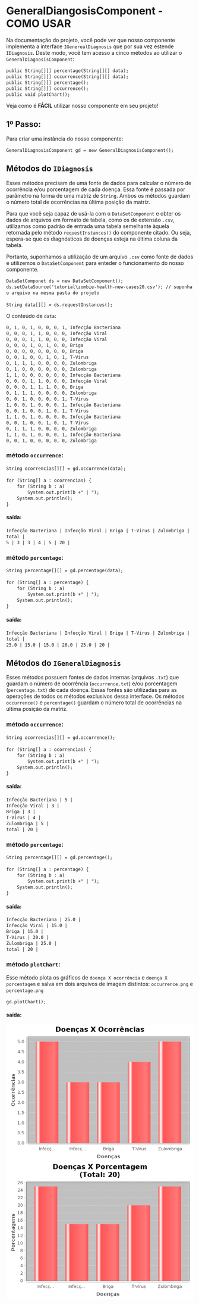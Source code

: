 # GeneralDiangosisComponent - COMO USAR

Na documentação do projeto, você pode ver que nosso componente implementa a interface `IGenerealDiagnosis` que por sua vez estende `IDiagnosis`. Deste modo, você tem acesso a cinco métodos ao utilizar o `GeneralDiagnosisComponent`:

~~~
public String[][] percentage(String[][] data);
public String[][] occurrence(String[][] data);
public String[][] percentage();
public String[][] occurrence();
public void plotChart();
~~~

Veja como é **FÁCIL** utilizar nosso componente em seu projeto!

## 1º Passo:

Para criar uma instância do nosso componente:

```
GeneralDiagnosisComponent gd = new GeneralDiagnosisComponent();
```

## Métodos do `IDiagnosis`


Esses métodos precisam de uma fonte de dados para calcular o número de ocorrência e/ou porcentagem de cada doença.
Essa fonte é passada por parâmetro na forma de uma matriz de `String`. 
Ambos os métodos guardam o número total de ocorrências na última posição da matriz. 

Para que você seja capaz de usá-la com o `DataSetComponent` e obter os dados de arquivos em formato de tabela, como os de extensão `.csv`, utilizamos como padrão de entrada uma tabela semelhante àquela retornada pelo método `requestInstances()` do componente citado. Ou seja, espera-se que os diagnósticos de doenças esteja na última coluna da tabela.

Portanto, suponhamos a utilização de um arquivo `.csv` como fonte de dados e utilizemos o `DataSetComponent` para enteder o funcionamento do nosso componente.

```
DataSetComponet ds = new DataSetComponent();
ds.setDataSource('tutorial\zombie-health-new-cases20.csv'); // suponha o arquivo na mesma pasta do projeto

String data[][] = ds.requestInstances();
```

O conteúdo de `data`:
~~~
0, 1, 0, 1, 0, 0, 0, 1, Infecção Bacteriana
0, 0, 0, 1, 1, 0, 0, 0, Infecção Viral
0, 0, 0, 1, 1, 0, 0, 0, Infecção Viral
0, 0, 0, 1, 0, 1, 0, 0, Briga
0, 0, 0, 0, 0, 0, 0, 0, Briga
0, 0, 1, 0, 0, 1, 0, 1, T-Virus
0, 1, 1, 1, 0, 0, 0, 0, Zulombriga
0, 1, 0, 0, 0, 0, 0, 0, Zulombriga
1, 1, 0, 0, 0, 0, 0, 0, Infecção Bacteriana
0, 0, 0, 1, 1, 0, 0, 0, Infecção Viral
0, 0, 0, 1, 1, 1, 0, 0, Briga
0, 1, 1, 1, 0, 0, 0, 0, Zulombriga
0, 0, 1, 0, 0, 0, 0, 1, T-Virus
1, 0, 0, 1, 0, 0, 0, 1, Infecção Bacteriana
0, 0, 1, 0, 0, 1, 0, 1, T-Virus
1, 1, 0, 1, 0, 0, 0, 0, Infecção Bacteriana
0, 0, 1, 0, 0, 1, 0, 1, T-Virus
0, 1, 1, 1, 0, 0, 0, 0, Zulombriga
1, 1, 0, 1, 0, 0, 0, 1, Infecção Bacteriana
0, 0, 1, 0, 0, 0, 0, 0, Zulombriga
~~~

### método `occurrence`:

~~~
String ocorrencias[][] = gd.occurrence(data);

for (String[] a : ocorrencias) {
    for (String b : a)
        System.out.print(b +" | ");
    System.out.println();
}
~~~
#### saída:
~~~
Infecção Bacteriana | Infecção Viral | Briga | T-Virus | Zulombriga | total | 
5 | 3 | 3 | 4 | 5 | 20 | 
~~~

### método `percentage`:

~~~
String percentage[][] = gd.percentage(data);

for (String[] a : percentage) {
    for (String b : a)
        System.out.print(b +" | ");
    System.out.println();
}
~~~
#### saída:
~~~
Infecção Bacteriana | Infecção Viral | Briga | T-Virus | Zulombriga | total | 
25.0 | 15.0 | 15.0 | 20.0 | 25.0 | 20 | 
~~~


## Métodos do `IGeneralDiagnosis`


Esses métodos possuem fontes de dados internas (arquivos `.txt`) que guardam o número de ocorrência (`occurrence.txt`) e/ou porcentagem (`percentage.txt`) de cada doença. Essas fontes são utilizadas para as operações de todos os métodos exclusivos dessa interface.
Os métodos `occurrence()` e `percentage()` guardam o número total de ocorrências na última posição da matriz.


### método `occurrence`:

~~~
String ocorrencias[][] = gd.occurrence();

for (String[] a : ocorrencias) {
    for (String b : a)
        System.out.print(b +" | ");
    System.out.println();
}
~~~
#### saída:
~~~
Infecção Bacteriana | 5 | 
Infecção Viral | 3 | 
Briga | 3 | 
T-Virus | 4 | 
Zulombriga | 5 | 
total | 20 | 
~~~

### método `percentage`:

~~~
String percentage[][] = gd.percentage();

for (String[] a : percentage) {
    for (String b : a)
        System.out.print(b +" | ");
    System.out.println();
}
~~~
#### saída:
~~~
Infecção Bacteriana | 25.0 | 
Infecção Viral | 15.0 | 
Briga | 15.0 | 
T-Virus | 20.0 | 
Zulombriga | 25.0 | 
total | 20 |  
~~~

### método `plotChart`:
Esse método plota os gráficos de `doença X ocorrência` e `doença X porcentagem` e salva em dois arquivos de imagem distintos: `occurrence.png` e `percentage.png`
~~~
gd.plotChart();
~~~
#### saída:
![gráfico de ocorrência](tutorial\occurrence.png)<br />
![gráfico de porcentagem](tutorial\percentage.png)
